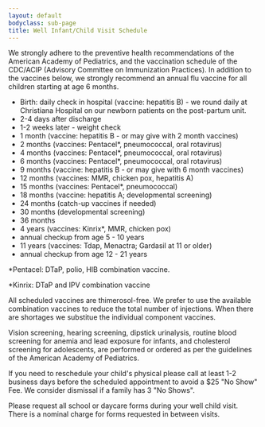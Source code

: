 ```yaml
---
layout: default
bodyclass: sub-page
title: Well Infant/Child Visit Schedule
---
```


We strongly adhere to the preventive health recommendations of the American Academy of Pediatrics, and the vaccination schedule of the CDC/ACIP (Advisory Committee on Immunization Practices). In addition to the vaccines below, we strongly recommend an annual flu vaccine for all children starting at age 6 months.

* Birth: daily check in hospital (vaccine: hepatitis B) - we round daily at Christiana Hospital on our newborn patients on the post-partum unit.
* 2-4 days after discharge
* 1-2 weeks later - weight check
* 1 month (vaccine: hepatitis B - or may give with 2 month vaccines)
* 2 months (vaccines: Pentacel*, pneumococcal, oral rotavirus)
* 4 months (vaccines: Pentacel*, pneumococcal, oral rotavirus)
* 6 months (vaccines: Pentacel*, pneumococcal, oral rotavirus)
* 9 months (vaccine: hepatitis B - or may give with 6 month vaccines)
* 12 months (vaccines: MMR, chicken pox, hepatitis A)
* 15 months (vaccines: Pentacel*, pneumococcal)
* 18 months (vaccine: hepatitis A; developmental screening)
* 24 months (catch-up vaccines if needed)
* 30 months (developmental screening)
* 36 months
* 4 years (vaccines: Kinrix*, MMR, chicken pox)
* annual checkup from age 5 - 10 years
* 11 years (vaccines: Tdap, Menactra; Gardasil at 11 or older)
* annual checkup from age 12 - 21 years

*Pentacel: DTaP, polio, HIB combination vaccine.

*Kinrix: DTaP and IPV combination vaccine

All scheduled vaccines are thimerosol-free. We prefer to use the available combination vaccines to reduce the total number of injections. When there are shortages we substitue the individual component vaccines.

Vision screening, hearing screening, dipstick urinalysis, routine blood screening for anemia and lead exposure for infants, and cholesterol screening for adolescents, are performed or ordered as per the guidelines of the American Academy of Pediatrics. 

If you need to reschedule your child's physical please call at least 1-2 business days before the scheduled appointment to avoid a $25 "No Show" Fee. We consider dismissal if a family has 3 "No Shows".

Please request all school or daycare forms during your well child visit. There is a nominal charge for forms requested in between visits.
